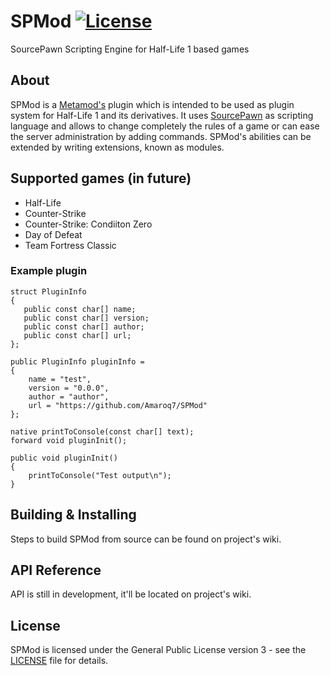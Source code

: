 # SPMod [![License](https://img.shields.io/badge/License-GPLv3-brightgreen.svg?style=flat-square)](LICENSE)
SourcePawn Scripting Engine for Half-Life 1 based games

## About

SPMod is a [Metamod's](https://github.com/theAsmodai/metamod-r) plugin which is intended to be used as plugin system for Half-Life 1 and its derivatives. It uses [SourcePawn](https://github.com/alliedmodders/sourcepawn) as scripting language and allows to change completely the rules of a game or can ease the server administration by adding commands. SPMod's abilities can be extended by writing extensions, known as modules.

## Supported games (in future)
* Half-Life
* Counter-Strike
* Counter-Strike: Condiiton Zero
* Day of Defeat
* Team Fortress Classic

### Example plugin

```sourcepawn
struct PluginInfo
{
   public const char[] name;
   public const char[] version;
   public const char[] author;
   public const char[] url;
};

public PluginInfo pluginInfo =
{
	name = "test",
    version = "0.0.0",
	author = "author",
	url = "https://github.com/Amaroq7/SPMod"
};

native printToConsole(const char[] text);
forward void pluginInit();

public void pluginInit()
{
    printToConsole("Test output\n");
}
```

## Building & Installing

Steps to build SPMod from source can be found on project's wiki.

## API Reference

API is still in development, it'll be located on project's wiki.

## License

SPMod is licensed under the General Public License version 3 - see the [LICENSE](LICENSE) file for details.
